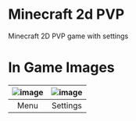 # Minecraft 2d PVP

Minecraft 2D PVP game with settings

# In Game Images


![image](https://user-images.githubusercontent.com/97413691/216737962-a730c06c-b65b-4eb0-a1f0-a884ce3a4b1d.png) | ![image](https://user-images.githubusercontent.com/97413691/216738342-d0535c25-3a2e-426a-8f9a-6718212da620.png) 
:-:|:-:
Menu | Settings 
